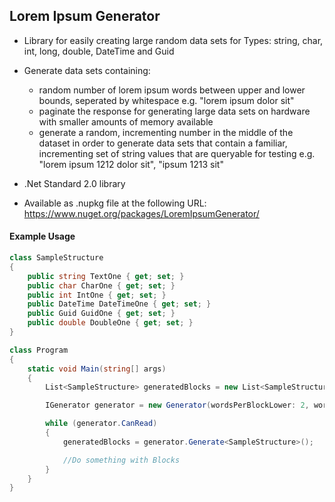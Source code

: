 ## Lorem Ipsum Generator
* Library for easily creating large random data sets for Types: string, char, int, long, double, DateTime and Guid

* Generate data sets containing:
  * random number of lorem ipsum words between upper and lower bounds, seperated by whitespace e.g. "lorem ipsum dolor sit"
  * paginate the response for generating large data sets on hardware with smaller amounts of memory available
  * generate a random, incrementing number in the middle of the dataset in order to generate data sets that contain a familiar, incrementing set of string values that are queryable for testing e.g. "lorem ipsum 1212 dolor sit", "ipsum 1213 sit"

* .Net Standard 2.0 library

* Available as .nupkg file at the following URL: https://www.nuget.org/packages/LoremIpsumGenerator/

#### Example Usage
```cs
class SampleStructure
{
    public string TextOne { get; set; }
    public char CharOne { get; set; }
    public int IntOne { get; set; }
    public DateTime DateTimeOne { get; set; }
    public Guid GuidOne { get; set; }
    public double DoubleOne { get; set; }
}

class Program
{
    static void Main(string[] args)
    {
        List<SampleStructure> generatedBlocks = new List<SampleStructure>();

        IGenerator generator = new Generator(wordsPerBlockLower: 2, wordsPerBlockHigher: 3, totalBlocks: 1000000, pageSize: 500000, uniqueWords: true);

        while (generator.CanRead)
        {
            generatedBlocks = generator.Generate<SampleStructure>();

            //Do something with Blocks
        }
    }
}
```